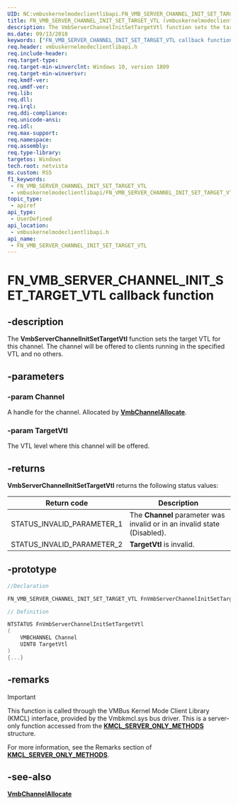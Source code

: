 ```yaml
---
UID: NC:vmbuskernelmodeclientlibapi.FN_VMB_SERVER_CHANNEL_INIT_SET_TARGET_VTL
title: FN_VMB_SERVER_CHANNEL_INIT_SET_TARGET_VTL (vmbuskernelmodeclientlibapi.h)
description: The VmbServerChannelInitSetTargetVtl function sets the target VTL for this channel. The channel will be offered to clients running in the specified VTL and no others.
ms.date: 09/13/2018
keywords: ["FN_VMB_SERVER_CHANNEL_INIT_SET_TARGET_VTL callback function"]
req.header: vmbuskernelmodeclientlibapi.h
req.include-header: 
req.target-type: 
req.target-min-winverclnt: Windows 10, version 1809
req.target-min-winversvr: 
req.kmdf-ver: 
req.umdf-ver: 
req.lib: 
req.dll: 
req.irql: 
req.ddi-compliance: 
req.unicode-ansi: 
req.idl: 
req.max-support: 
req.namespace: 
req.assembly: 
req.type-library: 
targetos: Windows
tech.root: netvista
ms.custom: RS5
f1_keywords:
 - FN_VMB_SERVER_CHANNEL_INIT_SET_TARGET_VTL
 - vmbuskernelmodeclientlibapi/FN_VMB_SERVER_CHANNEL_INIT_SET_TARGET_VTL
topic_type:
 - apiref
api_type:
 - UserDefined
api_location:
 - vmbuskernelmodeclientlibapi.h
api_name:
 - FN_VMB_SERVER_CHANNEL_INIT_SET_TARGET_VTL
---
```


# FN_VMB_SERVER_CHANNEL_INIT_SET_TARGET_VTL callback function


## -description

The **VmbServerChannelInitSetTargetVtl** function sets the target VTL for this channel. The channel will be offered to clients running in the specified VTL and no others.

## -parameters

### -param Channel

A handle for the channel. Allocated by [**VmbChannelAllocate**](nc-vmbuskernelmodeclientlibapi-fn_vmb_channel_allocate.md).

### -param TargetVtl

The VTL level where this channel will be offered.

## -returns

**VmbServerChannelInitSetTargetVtl** returns the following status values:

| Return code | Description |
| --- | --- |
| STATUS_INVALID_PARAMETER_1 | The **Channel** parameter was invalid or in an invalid state (Disabled).
| STATUS_INVALID_PARAMETER_2 | **TargetVtl** is invalid. |

## -prototype

```cpp
//Declaration

FN_VMB_SERVER_CHANNEL_INIT_SET_TARGET_VTL FnVmbServerChannelInitSetTargetVtl; 

// Definition

NTSTATUS FnVmbServerChannelInitSetTargetVtl 
(
	VMBCHANNEL Channel
	UINT8 TargetVtl
)
{...}

```

## -remarks

> [!IMPORTANT]
> This function is called through the VMBus Kernel Mode Client Library (KMCL) interface, provided by the Vmbkmcl.sys bus driver. This is a server-only function accessed from the [**KMCL_SERVER_ONLY_METHODS**](ns-vmbuskernelmodeclientlibapi-_kmcl_server_only_methods.md) structure. 
>
> For more information, see the Remarks section of [**KMCL_SERVER_ONLY_METHODS**](ns-vmbuskernelmodeclientlibapi-_kmcl_server_only_methods.md).

## -see-also

[**VmbChannelAllocate**](nc-vmbuskernelmodeclientlibapi-fn_vmb_channel_allocate.md)

